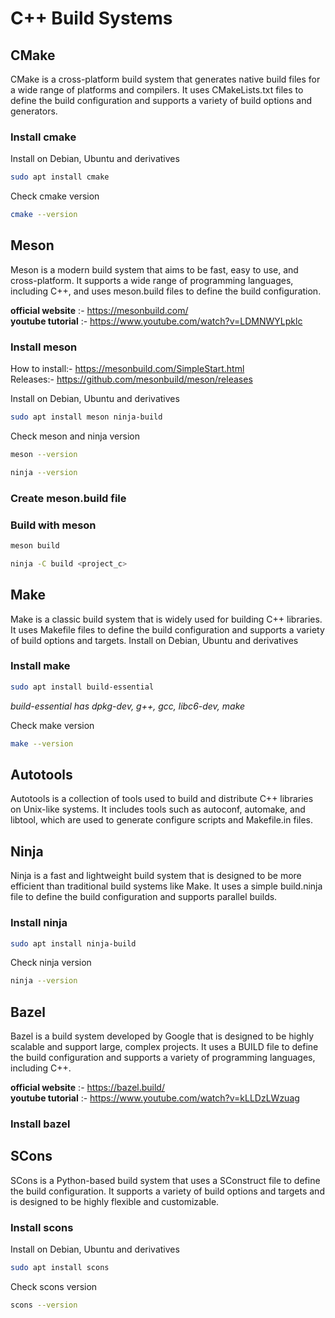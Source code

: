# C++ Build Systems

## CMake
CMake is a cross-platform build system that generates native build files for a wide range of platforms and compilers. It uses CMakeLists.txt files to define the build configuration and supports a variety of build options and generators.

### Install cmake
Install on Debian, Ubuntu and derivatives
```bash
sudo apt install cmake
```
Check cmake version
```bash
cmake --version
```

## Meson
Meson is a modern build system that aims to be fast, easy to use, and cross-platform. It supports a wide range of programming languages, including C++, and uses meson.build files to define the build configuration.

**official website** :- https://mesonbuild.com/ <br>
**youtube tutorial** :- https://www.youtube.com/watch?v=LDMNWYLpklc

### Install meson
How to install:- https://mesonbuild.com/SimpleStart.html <br>
Releases:- https://github.com/mesonbuild/meson/releases

Install on Debian, Ubuntu and derivatives
```bash
sudo apt install meson ninja-build
```
Check meson and ninja version
```bash
meson --version
```
```bash
ninja --version
```
### Create meson.build file

### Build with meson
```bash
meson build
```
```bash
ninja -C build <project_c>
```

## Make
Make is a classic build system that is widely used for building C++ libraries. It uses Makefile files to define the build configuration and supports a variety of build options and targets.
Install on Debian, Ubuntu and derivatives

### Install make
```bash
sudo apt install build-essential
```
*build-essential has dpkg-dev, g++, gcc, libc6-dev, make*

Check make version
```bash
make --version
```

## Autotools
Autotools is a collection of tools used to build and distribute C++ libraries on Unix-like systems. It includes tools such as autoconf, automake, and libtool, which are used to generate configure scripts and Makefile.in files.

## Ninja
Ninja is a fast and lightweight build system that is designed to be more efficient than traditional build systems like Make. It uses a simple build.ninja file to define the build configuration and supports parallel builds.

### Install ninja
```bash
sudo apt install ninja-build
```
Check ninja version
```bash
ninja --version
```
## Bazel
Bazel is a build system developed by Google that is designed to be highly scalable and support large, complex projects. It uses a BUILD file to define the build configuration and supports a variety of programming languages, including C++.

**official website** :- https://bazel.build/ <br>
**youtube tutorial** :- https://www.youtube.com/watch?v=kLLDzLWzuag

### Install bazel


## SCons
SCons is a Python-based build system that uses a SConstruct file to define the build configuration. It supports a variety of build options and targets and is designed to be highly flexible and customizable.

### Install scons
Install on Debian, Ubuntu and derivatives
```bash
sudo apt install scons
```
Check scons version
```bash
scons --version
```
